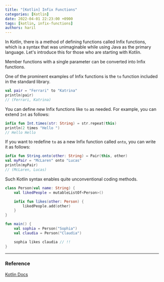 ```yaml
---
title: "[Kotlin] Infix Functions"
categories: [Kotlin]
date: 2022-04-01 22:23:00 +0900
tags: [kotlin, infix-functions]
authors: haril
---
```


In Kotlin, there is a method of defining functions called Infix functions, which is a syntax that was unimaginable while using Java as the primary language. Let's introduce this for those who are starting with Kotlin.

Member functions with a single parameter can be converted into Infix functions.

One of the prominent examples of Infix functions is the `to` function included in the standard library.

```kotlin
val pair = "Ferrari" to "Katrina"
println(pair)
// (Ferrari, Katrina)
```

You can define new Infix functions like `to` as needed. For example, you can extend `Int` as follows:

```kotlin
infix fun Int.times(str: String) = str.repeat(this)
println(2 times "Hello ")
// Hello Hello
```

If you want to redefine `to` as a new Infix function called `onto`, you can write it as follows:

```kotlin
infix fun String.onto(other: String) = Pair(this, other)
val myPair = "McLaren" onto "Lucas"
println(myPair)
// (McLaren, Lucas)
```

Such Kotlin syntax enables quite unconventional coding methods.

```kotlin
class Person(val name: String) {
    val likedPeople = mutableListOf<Person>()

    infix fun likes(other: Person) {
        likedPeople.add(other)
    }
}

fun main() {
    val sophia = Person("Sophia")
    val claudia = Person("Claudia")

    sophia likes claudia // !!
}
```

---

### Reference

[Kotlin Docs](https://play.kotlinlang.org/byExample/01_introduction/02_Functions)
